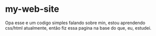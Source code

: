# my-web-site
Opa esse e um codigo simples falando sobre min, estou aprendendo css/html atualmente, então fiz essa pagina na base do que, eu, estudei.
